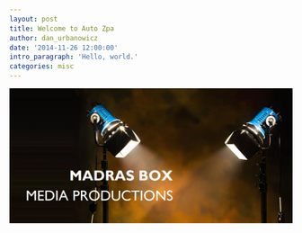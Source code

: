 ```yaml
---
layout: post
title: Welcome to Auto Zpa
author: dan_urbanowicz
date: '2014-11-26 12:00:00'
intro_paragraph: 'Hello, world.'
categories: misc
---
```

![AutoZpa](/assets/img/uploads/one_193.png "AutoZpa")

